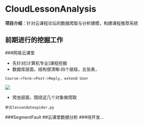 # CloudLessonAnalysis
**项目介绍**：针对云课程论坛的数据爬取与分析建模，构建课程推荐系统
## 前期进行的挖掘工作
###网易云课堂
- 先针对[计算机专业]课程挖掘
- 数据库层面，结构很清晰:四个层级，五张表，
```
Course->Term->Post->Reply, extend User
```
![](https://api.sinas3.com/v1/SAE_visualspider/visualspider/QQ%E6%88%AA%E5%9B%BE20160817053118.png)
- 爬虫层面，围绕这几个对象做爬取
```
参见lessondatespider.py
```
###SegmentFault
##云课堂数据分析
###待开发...
